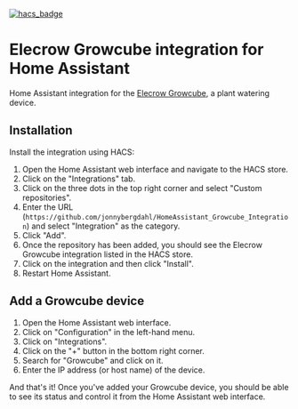 [![hacs_badge](https://img.shields.io/badge/HACS-Custom-41BDF5.svg?style=for-the-badge)](https://github.com/hacs/integration)

# Elecrow Growcube integration for Home Assistant
Home Assistant integration for the [Elecrow Growcube](https://www.elecrow.com/growcube-gardening-plants-smart-watering-kit-device.html), a plant watering device.

## Installation

Install the integration using HACS:

1. Open the Home Assistant web interface and navigate to the HACS store.
2. Click on the "Integrations" tab.
3. Click on the three dots in the top right corner and select "Custom repositories".
4. Enter the URL (`https://github.com/jonnybergdahl/HomeAssistant_Growcube_Integration`) and select "Integration" as the category.
5. Click "Add".
6. Once the repository has been added, you should see the Elecrow Growcube integration listed in the HACS store.
7. Click on the integration and then click "Install".
8. Restart Home Assistant.

## Add a Growcube device

1. Open the Home Assistant web interface.
2. Click on "Configuration" in the left-hand menu.
3. Click on "Integrations".
4. Click on the "+" button in the bottom right corner.
5. Search for "Growcube" and click on it.
6. Enter the IP address (or host name) of the device.

And that's it! Once you've added your Growcube device, you should be able to see its status and control it from the Home Assistant web interface.

